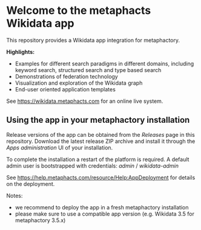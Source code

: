 # Welcome to the metaphacts Wikidata app

This repository provides a Wikidata app integration for metaphactory.

__Highlights:__

* Examples for different search paradigms in different domains, including keyword search, structured search and type based search
* Demonstrations of federation technology
* Visualization and exploration of the Wikidata graph
* End-user oriented application templates

See https://wikidata.metaphacts.com for an online live system.


## Using the app in your metaphactory installation

Release versions of the app can be obtained from the _Releases_ page in this repository. Download the latest release ZIP archive and install it through the _Apps administration_ UI of your installation.

To complete the installation a restart of the platform is required. A default admin user is bootstrapped with credentials: _admin_ / _wikidata-admin_

See https://help.metaphacts.com/resource/Help:AppDeployment for details on the deployment.

Notes: 

* we recommend to deploy the app in a fresh metaphactory installation
* please make sure to use a compatible app version (e.g. Wikidata 3.5 for metaphactory 3.5.x)
